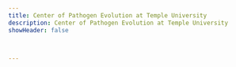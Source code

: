```yaml
---
title: Center of Pathogen Evolution at Temple University
description: Center of Pathogen Evolution at Temple University
showHeader: false



---
```

